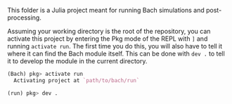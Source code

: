 This folder is a Julia project meant for running Bach simulations and post-processing.

Assuming your working directory is the root of the repository, you can activate this project
by entering the Pkg mode of the REPL with `]` and running `activate run`. The first time
you do this, you will also have to tell it where it can find the Bach module itself.
This can be done with `dev .` to tell it to develop the module in the current directory.

```julia
(Bach) pkg> activate run
  Activating project at `path/to/bach/run`

(run) pkg> dev .
```
